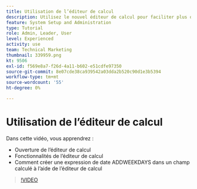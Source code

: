 ```yaml
---
title: Utilisation de l’éditeur de calcul
description: Utilisez le nouvel éditeur de calcul pour faciliter plus que jamais la création de champs personnalisés calculés.
feature: System Setup and Administration
type: Tutorial
role: Admin, Leader, User
level: Experienced
activity: use
team: Technical Marketing
thumbnail: 339959.png
kt: 9506
exl-id: f569e8a7-f26d-4a11-b602-e51cdfe97350
source-git-commit: 8e07cde38ca939542a03dda2b520c90d1e3b5394
workflow-type: tm+mt
source-wordcount: '55'
ht-degree: 0%

---
```


# Utilisation de l’éditeur de calcul

Dans cette vidéo, vous apprendrez :

* Ouverture de l’éditeur de calcul
* Fonctionnalités de l’éditeur de calcul
* Comment créer une expression de date ADDWEEKDAYS dans un champ calculé à l’aide de l’éditeur de calcul

>[!VIDEO](https://video.tv.adobe.com/v/339959/?quality=12)
